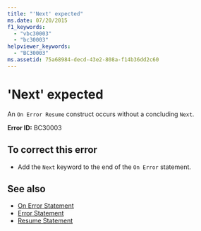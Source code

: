 ```yaml
---
title: "'Next' expected"
ms.date: 07/20/2015
f1_keywords: 
  - "vbc30003"
  - "bc30003"
helpviewer_keywords: 
  - "BC30003"
ms.assetid: 75a68984-decd-43e2-808a-f14b36dd2c60
---
```

# 'Next' expected
An `On Error Resume` construct occurs without a concluding `Next`.  
  
 **Error ID:** BC30003  
  
## To correct this error  
  
- Add the `Next` keyword to the end of the `On Error` statement.  
  
## See also

- [On Error Statement](../language-reference/statements/on-error-statement.md)
- [Error Statement](../language-reference/statements/error-statement.md)
- [Resume Statement](../language-reference/statements/resume-statement.md)

